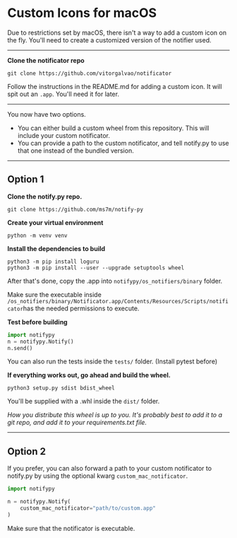 # Custom Icons for macOS		

Due to restrictions set by macOS, there isn't a way to add a custom icon on the fly. You'll need to create a customized version of the notifier used. 

***

**Clone the notificator repo**

```
git clone https://github.com/vitorgalvao/notificator
```

Follow the instructions in the README.md for adding a custom icon. It will spit out an ``.app``.  You'll need it for later.

***

You now have two options. 

- You can either build a custom wheel from this repository. This will include your custom notificator.
- You can provide a path to the custom notificator, and tell notify.py to use that one instead of the bundled version.

***



## Option 1

**Clone the notify.py repo.**

```
git clone https://github.com/ms7m/notify-py
```


**Create your virtual environment**

```
python -m venv venv
```

**Install the dependencies to build**

```
python3 -m pip install loguru
python3 -m pip install --user --upgrade setuptools wheel
```

After that's done, copy the .app into ``notifypy/os_notifiers/binary`` folder. 

Make sure the executable inside ``/os_notifiers/binary/Notificator.app/Contents/Resources/Scripts/notificator``has the needed permissions to execute. 

**Test before building**

```python
import notifypy
n = notifypy.Notify()
n.send()
```

You can also run the tests inside the ``tests/`` folder. (Install pytest before)

**If everything works out, go ahead and build the wheel.**

```
python3 setup.py sdist bdist_wheel
```

You'll be supplied with a .whl inside the ``dist/`` folder. 

*How you distribute this wheel is up to you.  It's probably best to add it to a git repo, and add it to your requirements.txt file.*

***



## Option 2

If you prefer, you can also forward a path to your custom notificator to notify.py by using the optional kwarg ``custom_mac_notificator``.

```python
import notifypy

n = notifypy.Notify(
	custom_mac_notificator="path/to/custom.app"
)
```

Make sure that the notificator is executable. 
